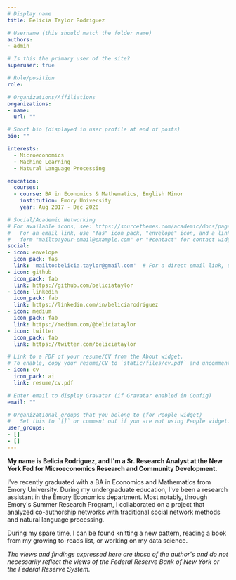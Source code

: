 ```yaml
---
# Display name
title: Belicia Taylor Rodriguez

# Username (this should match the folder name)
authors:
- admin

# Is this the primary user of the site?
superuser: true

# Role/position
role:

# Organizations/Affiliations
organizations:
- name:
  url: ""

# Short bio (displayed in user profile at end of posts)
bio: ""

interests:
  - Microeconomics
  - Machine Learning
  - Natural Language Processing

education:
  courses:
  - course: BA in Economics & Mathematics, English Minor
    institution: Emory University
    year: Aug 2017 - Dec 2020

# Social/Academic Networking
# For available icons, see: https://sourcethemes.com/academic/docs/page-builder/#icons
#   For an email link, use "fas" icon pack, "envelope" icon, and a link in the
#   form "mailto:your-email@example.com" or "#contact" for contact widget.
social:
- icon: envelope
  icon_pack: fas
  link: 'mailto:belicia.taylor@gmail.com'  # For a direct email link, use "mailto:test@example.org".
- icon: github
  icon_pack: fab
  link: https://github.com/beliciataylor
- icon: linkedin
  icon_pack: fab
  link: https://linkedin.com/in/beliciarodriguez
- icon: medium
  icon_pack: fab
  link: https://medium.com/@beliciataylor
- icon: twitter
  icon_pack: fab
  link: https://twitter.com/beliciataylor

# Link to a PDF of your resume/CV from the About widget.
# To enable, copy your resume/CV to `static/files/cv.pdf` and uncomment the lines below.
- icon: cv
  icon_pack: ai
  link: resume/cv.pdf

# Enter email to display Gravatar (if Gravatar enabled in Config)
email: ""

# Organizational groups that you belong to (for People widget)
#   Set this to `[]` or comment out if you are not using People widget.
user_groups:
- []
- []
---
```


**My name is Belicia Rodriguez, and I'm a Sr. Research Analyst at the New York Fed for Microeconomics Research and Community Development.**

I've recently graduated with a BA in Economics and Mathematics from Emory University. During my undergraduate education, I've been a research assistant in the Emory Economics department. Most notably, through Emory's Summer Research Program, I collaborated on a project that analyzed co-authorship networks with traditional social network methods and natural language processing.

During my spare time, I can be found knitting a new pattern, reading a book from my growing to-reads list, or working on my data science.

_The views and findings expressed here are those of the author's and do not necessarily reflect the views of the Federal Reserve Bank of New York or the Federal Reserve System._
